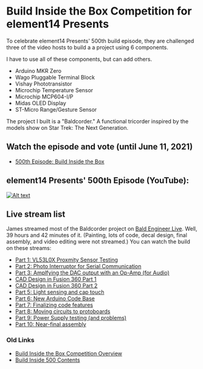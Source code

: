 # Build Inside the Box Competition for element14 Presents

To celebrate element14 Presents' 500th build episode, they are challenged three of the video hosts to build a a project using 6 components.

I have to use all of these components, but can add others.
* Arduino MKR Zero
* Wago Pluggable Terminal Block
* Vishay Phototransistor
* Microchip Temperature Sensor
* Microchip MCP604-I/P
* Midas OLED Display
* ST-Micro Range/Gesture Sensor

The project I built is a "Baldcorder." A functional tricorder inspired by the models show on Star Trek: The Next Generation.

## Watch the episode and vote (until June 11, 2021)
* [500th Episode: Build Inside the Box](https://bald.ee/e14-500-vote)

## element14 Presents' 500th Episode (YouTube):

[![Alt text](https://img.youtube.com/vi/TChUtIQlHjw/0.jpg)](https://www.youtube.com/watch?v=TChUtIQlHjw)

## Live stream list
James streamed most of the Baldcorder project on [Bald Engineer Live](https://twitch.tv/baldengineer). Well, 39 hours and 42 minutes of it. (Painting, lots of code, decal design, final assembly, and video editing were not streamed.) You can watch the build on these streams:

* [Part 1: VL53L0X Proxmity Sensor Testing](https://www.twitch.tv/videos/1038125936)
* [Part 2: Photo Interruptor for Serial Communication](https://www.twitch.tv/videos/1038135252)
* [Part 3: Amplfying the DAC output with an Op-Amp (for Audio)](https://www.twitch.tv/videos/1038146498)
* [CAD Design in Fusion 360 Part 1](https://www.twitch.tv/videos/1038151167)
* [CAD Design in Fusion 360 Part 2](https://www.twitch.tv/videos/1038154304)
* [Part 5: Light sensing and cap touch](https://www.twitch.tv/videos/1038157238)
* [Part 6: New Arduino Code Base](https://www.twitch.tv/videos/1038161371)
* [Part 7: Finalizing code features](https://www.twitch.tv/videos/1038163982)
* [Part 8: Moving circuits to protoboards](https://www.twitch.tv/videos/1038166684)
* [Part 9: Power Supply testing (and problems)](https://www.twitch.tv/videos/1038168380)
* [Part 10: Near-final assembly](https://www.twitch.tv/videos/1038169599)


### Old Links 

* [Build Inside the Box Competition Overview](https://www.element14.com/community/docs/DOC-96290/l/build-inside-the-box-500?ICID=baldengineer)
* [Build Inside 500 Contents](https://www.element14.com/community/docs/DOC-96361/l/build-inside-the-box-whats-in-the-box-member-challenge?ICID=baldengineer)

